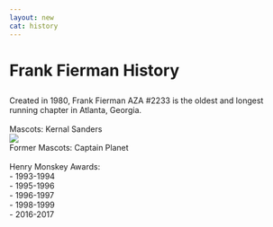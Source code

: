 ```yaml
---
layout: new
cat: history
---
```


<h1>

Frank Fierman History<br>

</h1>
<p>  
Created in 1980, Frank Fierman AZA #2233 is the oldest and longest running chapter in Atlanta, Georgia.<br>
<br>
Mascots: Kernal Sanders <br>
<img src="/board/fiermanks1.jpeg" /> <br>
Former Mascots: Captain Planet<br>
<br>
Henry Monskey Awards:<br>
- 1993-1994<br>
- 1995-1996<br>
- 1996-1997<br>
- 1998-1999<br>
- 2016-2017
</p>

